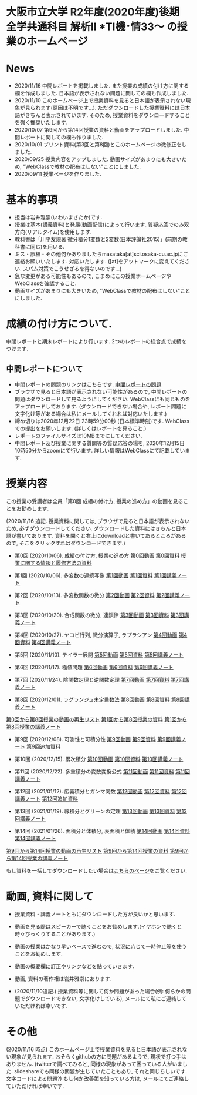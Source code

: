 # 大阪市立大学 R2年度(2020年度)後期 全学共通科目 解析Ⅱ *TⅠ機･情33～ の授業のホームページ

# News
- 2020/11/16 中間レポートを掲載しました. また授業の成績の付け方に関する欄を作成しました. 日本語が表示されない問題に関しての欄も作成しました.
- 2020/11/10 このホームページ上で授業資料を見ると日本語が表示されない現象が見られます(原因は不明です...). ただダウンロードした授業資料には日本語がきちんと表示されています. そのため, 授業資料をダウンロードすることを強く推奨いたします.
- 2020/10/07 第9回から第14回授業の資料と動画をアップロードしました. 中間レポートに関しての欄も作りました.
- 2020/10/01 プリント資料(第3回と第8回)とこのホームページの微修正をしました.
- 2020/09/25 授業内容をアップしました. 動画サイズがあまりにも大きいため, "WebClassで教材の配布はしない"ことにしました. 
- 2020/09/11 授業ページを作りました.

# 基本的事項

- 担当は岩井雅崇(いわいまさたか)です.
- 授業は基本(講義資料)と発展(動画配信)によって行います. 質疑応答でのみ双方向(リアルタイム)を使用します.
- 教科書は「川平友規著 微分積分1変数と2変数(⽇本評論社2015)」(前期の教科書に同じ)を⽤いる.
- ミス・誤植・その他何かありましたらmasataka[at]sci.osaka-cu.ac.jpにご連絡お願いいたします. 対応いたします. ([at]をアットマークに変えてください. スパム対策でこうせざるを得ないのです...)
- 急な変更がある可能性もあるので, こまめにこの授業ホームページやWebClassを確認すること.
- 動画サイズがあまりにも大きいため, "WebClassで教材の配布はしない"ことにしました. 

# 成績の付け方について. 
中間レポートと期末レポートにより行います. 2つのレポートの総合点で成績をつけます.

## 中間レポートについて
- 中間レポートの問題のリンクはこちらです. [中間レポートの問題](https://github.com/masataka123/class/blob/master/2020_autumn/materials/0_中間レポート.pdf) 
- ブラウザで見ると日本語が表示されない可能性があるので, 中間レポートの問題はダウンロードして見るようにしてください. WebClassにも同じものをアップロードしております. (ダウンロードできない場合や, レポート問題に文字化け等がある場合は私にメールしてくれれば対応いたします.)
- 締め切りは2020年12月22日 23時59分00秒 (日本標準時刻)です. WebClassでの提出をお願いします. (詳しくはレポートを見ること.) 
- レポートのファイルサイズは10MBまでにしてください.
- 中間レポート及び授業に関する質問等の質疑応答の場を, 2020年12月15日 10時50分からzoomにて行います. 詳しい情報はWebClassにて記載しています.


<!-- 
- 中間レポートに関しては11月頃にアップロードする予定ですので暫しお待ちください.(中間レポートの締め切りは12月下旬の予定です.)
- 中間レポートの範囲は第1回から第8回授業の内容です. 詳しい出題範囲は「第0回 成績の付け方, 授業の進め方」の動画・資料をご覧ください.
-->

# 授業内容
この授業の受講者は全員「第0回 成績の付け方, 授業の進め方」の動画を見ることをお勧めします.

(2020/11/16 追記. 授業資料に関しては, ブラウザで見ると日本語が表示されないため, 必ずダウンロードしてください. ダウンロードした資料にはきちんと日本語が書いてあります. 資料を開くと右上にdownloadと書いてあるところがあるので, そこをクリックすればダウンロードできます.)

- 第0回 (2020/10/06). 成績の付け方, 授業の進め方 [第0回動画](https://www.youtube.com/watch?v=P_AeifrLu3M&t=21s) [第0回資料](https://github.com/masataka123/class/blob/master/2020_autumn/materials/0_成績の付け方_授業の進め方.pdf)
[授業に関する情報と履修方法の資料](https://github.com/masataka123/class/blob/master/2020_autumn/materials/0_授業に関する情報と履修方法ver2.pdf)

- 第1回 (2020/10/06). 多変数の連続写像 [第1回動画](https://www.youtube.com/watch?v=vMxVvZJghqY) [第1回資料](https://github.com/masataka123/class/blob/master/2020_autumn/materials/1_多変数の連続写像.pdf) [第1回講義ノート](https://github.com/masataka123/class/blob/master/2020_autumn/materials/1_第一回講義の授業ノート.pdf)

- 第2回 (2020/10/13). 多変数関数の微分 [第2回動画](https://www.youtube.com/watch?v=VhBUJNEKI3c) [第2回資料](https://github.com/masataka123/class/blob/master/2020_autumn/materials/2_多変数関数の微分.pdf) [第2回講義ノート](https://github.com/masataka123/class/blob/master/2020_autumn/materials/2_第二回講義の授業ノート.pdf)

- 第3回 (2020/10/20). 合成関数の微分, 連鎖律 [第3回動画](https://www.youtube.com/watch?v=sQuecZC2IH0) [第3回資料](https://github.com/masataka123/class/blob/master/2020_autumn/materials/3_合成関数の微分と連鎖律.pdf) [第3回講義ノート](https://github.com/masataka123/class/blob/master/2020_autumn/materials/3_第三回講義の授業ノート.pdf)

- 第4回 (2020/10/27). ヤコビ行列, 微分演算子, ラプラシアン [第4回動画](https://www.youtube.com/watch?v=NEkrTTWmJTo) [第4回資料](https://github.com/masataka123/class/blob/master/2020_autumn/materials/4_ヤコビ行列_微分演算子_ラプラシアン.pdf) [第4回講義ノート](https://github.com/masataka123/class/blob/master/2020_autumn/materials/4_第四回講義の授業ノート.pdf)

- 第5回 (2020/11/10). テイラー展開 [第5回動画](https://www.youtube.com/watch?v=bTllwn6QrYw) [第5回資料](https://github.com/masataka123/class/blob/master/2020_autumn/materials/5_テイラー展開.pdf) [第5回講義ノート](https://github.com/masataka123/class/blob/master/2020_autumn/materials/5_第五回講義の授業ノート.pdf)

- 第6回 (2020/11/17). 極値問題 [第6回動画](https://www.youtube.com/watch?v=KIvsBZX3KUg) [第6回資料](https://github.com/masataka123/class/blob/master/2020_autumn/materials/6_極値問題.pdf) [第6回講義ノート](https://github.com/masataka123/class/blob/master/2020_autumn/materials/6_第六回講義の授業ノート.pdf)

- 第7回 (2020/11/24). 陰関数定理と逆関数定理 [第7回動画](https://www.youtube.com/watch?v=15T2-84lZqg) [第7回資料](https://github.com/masataka123/class/blob/master/2020_autumn/materials/7_陰関数定理と逆関数定理.pdf) [第7回講義ノート](https://github.com/masataka123/class/blob/master/2020_autumn/materials/7_第七回講義の授業ノート.pdf)

- 第8回 (2020/12/01). ラグランジュ未定乗数法 [第8回動画](https://www.youtube.com/watch?v=MXm_fcoJqrg) [第8回資料](https://github.com/masataka123/class/blob/master/2020_autumn/materials/8_ラグランジュ未定乗数法.pdf) [第8回講義ノート](https://github.com/masataka123/class/blob/master/2020_autumn/materials/8_第八回講義の授業ノート.pdf)

[第0回から第8回授業の動画の再生リスト](https://www.youtube.com/playlist?list=PLZDOK-K3OuvDcAm3IpYLE0jHXbLW7QCS5)
[第1回から第8回授業の資料](https://github.com/masataka123/class/blob/master/2020_autumn/materials/0_第1回講義から第8回講義の資料まとめ.pdf)
[第1回から第8回授業の講義ノート](https://github.com/masataka123/class/blob/master/2020_autumn/materials/0_第一回から第八回までの講義の授業ノート.pdf)

- 第9回 (2020/12/08). 可測性と可積分性 [第9回動画](https://www.youtube.com/watch?v=QjqqMuOR_gw) [第9回資料](https://github.com/masataka123/class/blob/master/2020_autumn/materials/9_可測性と可積分性.pdf) [第9回講義ノート](https://github.com/masataka123/class/blob/master/2020_autumn/materials/9_第九回講義の授業ノート.pdf) [第9回追加資料](https://github.com/masataka123/class/blob/master/2020_autumn/materials/9_integral.ipynb)

- 第10回 (2020/12/15). 累次積分 [第10回動画](https://www.youtube.com/watch?v=9AmLOz3P3Ac&t=11s) [第10回資料](https://github.com/masataka123/class/blob/master/2020_autumn/materials/10_累次積分.pdf) [第10回講義ノート](https://github.com/masataka123/class/blob/master/2020_autumn/materials/10_第十回講義の授業ノート.pdf)

- 第11回 (2020/12/22). 多重積分の変数変換公式 [第11回動画](https://www.youtube.com/watch?v=xYJqCIKAUUY&t=3s) [第11回資料](https://github.com/masataka123/class/blob/master/2020_autumn/materials/11_多重積分の変数変換公式.pdf) [第11回講義ノート](https://github.com/masataka123/class/blob/master/2020_autumn/materials/11_第十一回講義の授業ノート.pdf)

- 第12回 (2021/01/12). 広義積分とガンマ関数  [第12回動画](https://www.youtube.com/watch?v=35Es9VGwRvk&t=29s) [第12回資料](https://github.com/masataka123/class/blob/master/2020_autumn/materials/12_広義積分とガンマ関数.pdf) [第12回講義ノート](https://github.com/masataka123/class/blob/master/2020_autumn/materials/12_第十二回講義の授業ノート.pdf) [第12回追加資料](https://github.com/masataka123/class/blob/master/2020_autumn/materials/12_kougi.ipynb)

- 第13回 (2021/01/19). 線積分とグリーンの定理  [第13回動画](https://www.youtube.com/watch?v=tAEatwbE_AE&t=2s) [第13回資料](https://github.com/masataka123/class/blob/master/2020_autumn/materials/13_線積分とグリーンの定理.pdf) [第13回講義ノート](https://github.com/masataka123/class/blob/master/2020_autumn/materials/13_第十三回講義の授業ノート.pdf)

- 第14回 (2021/01/26). 面積分と体積分, 表面積と体積  [第14回動画](https://www.youtube.com/watch?v=KOguB7zXmSE&t=1941s) [第14回資料](https://github.com/masataka123/class/blob/master/2020_autumn/materials/14_面積分と体積分_表面積と体積.pdf) [第14回講義ノート](https://github.com/masataka123/class/blob/master/2020_autumn/materials/14_第十四回講義の授業ノート.pdf)

[第9回から第14回授業の動画の再生リスト](https://www.youtube.com/playlist?list=PLZDOK-K3OuvDGiTRClzYQa_ISlUulPPNS)
[第9回から第14回授業の資料](https://github.com/masataka123/class/blob/master/2020_autumn/materials/0_第9回講義から第14回講義の資料まとめ.pdf)
[第9回から第14回授業の講義ノート](https://github.com/masataka123/class/blob/master/2020_autumn/materials/0_第九回から第十四回までの講義の授業ノート.pdf)

もし資料を一括してダウンロードしたい場合は[こちらのページ](https://github.com/masataka123/class/tree/master/2020_autumn/materials)をご覧ください.

# 動画, 資料に関して

- 授業資料・講義ノートともにダウンロードした方が良いかと思います.

- 動画を見る際はスピーカーで聴くことをお勧めします.(イヤホンで聴くと時々びっくりすることがあります.)

- 動画の授業はかなり早いペースで進むので, 状況に応じて一時停止等を使うことをお勧めします.

- 動画の概要欄に訂正やリンクなどを貼っていきます.

- 動画, 資料の著作権は岩井雅崇にあります. 

- (2020/11/10追記.) 授業資料等に関して何か問題があった場合(例: 何らかの問題でダウンロードできない, 文字化けしている), メールにて私にご連絡していただければ幸いです. 

# その他 
 (2020/11/16 時点) 
このホームページ上で授業資料を見ると日本語が表示されない現象が見られます. 
おそらくgithubの方に問題があるようで, 現状で打つ手はありません. (twitterで調べてみると, 同様の現象があって困っている人がいました. slideshareでも同様の問題が生じていたこともあり, それと同じらしいです. 文字コードによる問題?)
もし何か改善策を知っている方は, メールにてご連絡していただければ幸いです. 
<!-- 
# 成績の付け方の補足. 
中間レポートと期末レポートでつける予定ですが, 一応上の人にまだ確認中です.
おそらく大丈夫ですが, 急な変更もございますので, このホームページで最新情報を確認して下さい.

他にも上の人からの要請等あった場合は変更がある可能性があるので, こまめに最新情報を確認して下さい.
-->




